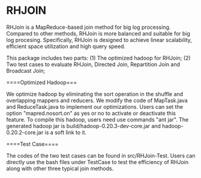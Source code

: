 RHJOIN
=================
RHJoin is a MapReduce-based join method for big log processing. Compared to other methods, RHJoin is more balanced and suitable for big log procesing. Specifically, RHJoin is designed to achieve linear scalability, efficient space utilization and high query speed. 

This package includes two parts:
(1) The optimized hadoop for RHJoin;
(2) Two test cases to evaluate RHJoin, Directed Join, Repartition Join and Broadcast Join;

====Optimized Hadoop===

We optimize hadoop by eliminating the sort operation in the shuffle and overlapping mappers and reducers. We modify the code of MapTask.java and ReduceTask.java to implement our optimizations. Users can set the option "mapred.nosort.on" as yes or no to activate or deactivate this feature. To compile this hadoop, users need use commands "ant jar". The generated hadoop jar is build/hadoop-0.20.3-dev-core.jar and hadoop-0.20.2-core.jar is a soft link to it.

====Test Case====

The codes of the two test cases can be found in src/RHJoin-Test. Users can directly use the bash files under TestCase to test the efficiency of RHJoin along with other three typical join methods.


